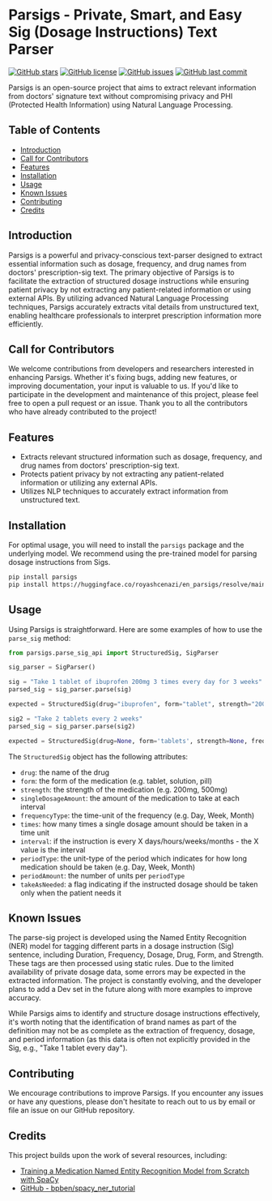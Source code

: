 # Parsigs - Private, Smart, and Easy Sig (Dosage Instructions) Text Parser

[![GitHub stars](https://img.shields.io/github/stars/royashcenazi/parsigs)](https://github.com/royashcenazi/parsigs/stargazers)
[![GitHub license](https://img.shields.io/github/license/royashcenazi/parsigs)](https://github.com/royashcenazi/parsigs/blob/main/LICENSE)
[![GitHub issues](https://img.shields.io/github/issues/royashcenazi/parsigs)](https://github.com/royashcenazi/parsigs/issues)
[![GitHub last commit](https://img.shields.io/github/last-commit/royashcenazi/parsigs)](https://github.com/royashcenazi/parsigs/commits/main)

Parsigs is an open-source project that aims to extract relevant information from doctors' signature text without compromising privacy and PHI (Protected Health Information) using Natural Language Processing.

## Table of Contents
- [Introduction](#introduction)
- [Call for Contributors](#call-for-contributors)
- [Features](#features)
- [Installation](#installation)
- [Usage](#usage)
- [Known Issues](#known-issues)
- [Contributing](#contributing)
- [Credits](#credits)

## Introduction
Parsigs is a powerful and privacy-conscious text-parser designed to extract essential information such as dosage, frequency, and drug names from doctors' prescription-sig text. The primary objective of Parsigs is to facilitate the extraction of structured dosage instructions while ensuring patient privacy by not extracting any patient-related information or using external APIs. By utilizing advanced Natural Language Processing techniques, Parsigs accurately extracts vital details from unstructured text, enabling healthcare professionals to interpret prescription information more efficiently.

## Call for Contributors
We welcome contributions from developers and researchers interested in enhancing Parsigs. Whether it's fixing bugs, adding new features, or improving documentation, your input is valuable to us. If you'd like to participate in the development and maintenance of this project, please feel free to open a pull request or an issue. Thank you to all the contributors who have already contributed to the project!

## Features
- Extracts relevant structured information such as dosage, frequency, and drug names from doctors' prescription-sig text.
- Protects patient privacy by not extracting any patient-related information or utilizing any external APIs.
- Utilizes NLP techniques to accurately extract information from unstructured text.

## Installation
For optimal usage, you will need to install the `parsigs` package and the underlying model. We recommend using the pre-trained model for parsing dosage instructions from Sigs.

```bash
pip install parsigs
pip install https://huggingface.co/royashcenazi/en_parsigs/resolve/main/en_parsigs-any-py3-none-any.whl
```

## Usage
Using Parsigs is straightforward. Here are some examples of how to use the `parse_sig` method:

```python
from parsigs.parse_sig_api import StructuredSig, SigParser

sig_parser = SigParser()

sig = "Take 1 tablet of ibuprofen 200mg 3 times every day for 3 weeks"
parsed_sig = sig_parser.parse(sig)

expected = StructuredSig(drug="ibuprofen", form="tablet", strength="200mg", frequencyType="Day", times=3, interval=1, singleDosageAmount=1.0, periodType='Week', periodAmount=3, takeAsNeeded=False)

sig2 = "Take 2 tablets every 2 weeks"
parsed_sig = sig_parser.parse(sig2)

expected = StructuredSig(drug=None, form='tablets', strength=None, frequencyType='Week', interval=2, singleDosageAmount=2.0, times=None, periodType=None, periodAmount=None, takeAsNeeded=False)
```

The `StructuredSig` object has the following attributes:
- `drug`: the name of the drug
- `form`: the form of the medication (e.g. tablet, solution, pill)
- `strength`: the strength of the medication (e.g. 200mg, 500mg)
- `singleDosageAmount`: the amount of the medication to take at each interval
- `frequencyType`: the time-unit of the frequency (e.g. Day, Week, Month)
- `times`: how many times a single dosage amount should be taken in a time unit
- `interval`: if the instruction is every X days/hours/weeks/months - the X value is the interval
- `periodType`: the unit-type of the period which indicates for how long medication should be taken (e.g. Day, Week, Month)
- `periodAmount`: the number of units per `periodType`
- `takeAsNeeded`: a flag indicating if the instructed dosage should be taken only when the patient needs it

## Known Issues
The parse-sig project is developed using the Named Entity Recognition (NER) model for tagging different parts in a dosage instruction (Sig) sentence, including Duration, Frequency, Dosage, Drug, Form, and Strength. These tags are then processed using static rules. Due to the limited availability of private dosage data, some errors may be expected in the extracted information. The project is constantly evolving, and the developer plans to add a Dev set in the future along with more examples to improve accuracy.

While Parsigs aims to identify and structure dosage instructions effectively, it's worth noting that the identification of brand names as part of the definition may not be as complete as the extraction of frequency, dosage, and period information (as this data is often not explicitly provided in the Sig, e.g., "Take 1 tablet every day").

## Contributing
We encourage contributions to improve Parsigs. If you encounter any issues or have any questions, please don't hesitate to reach out to us by email or file an issue on our GitHub repository.

## Credits
This project builds upon the work of several resources, including:
- [Training a Medication Named Entity Recognition Model from Scratch with SpaCy](https://odsc.medium.com/training-a-medication-named-entity-recognition-model-from-scratch-with-spacy-e94fdff56022)
- [GitHub - bpben/spacy_ner_tutorial](https://github.com/bpben/spacy_ner_tutorial)
